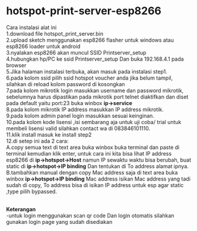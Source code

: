 # hotspot-print-server-esp8266
Cara instalasi alat ini</br>
1.download file hotspot_print_server.bin</br>
2.upload sketch menggunakan esp8266 flasher untuk windows atau esp8266 loader untuk android</br> 
3.nyalakan esp8266 akan muncul SSID Printserver_setup</br>
4.hubungkan hp/PC ke ssid Printserver_setup Dan buka 192.168.4.1 pada browser</br>
5.Jika halaman instalasi terbuka, akan masuk pada instalasi step1.</br>
6.pada kolom ssid pilih ssid hotspot voucher anda jika belum tampil, silahkan di reload kolom password di kosongkan</br> 
7.pada kolom mikrotik login masukkan username dan password mikrotik, sebelumnya harus dipastikan pada mikrotik port telnet diaktifkan dan diset pada default yaitu port:23 buka winbox <b>ip->service</b></br>
8.pada kolom mikrotik IP address masukkan IP address mikrotik.</br>
9.pada kolom admin panel login masukkan sesuai keinginan.</br>
10.pada kolom kode lisensi ,isi sembarang aja untuk uji coba/ trial untuk membeli lisensi valid silahkan contact wa di 083846101110. </br>
11.klik install masuk ke install step2</br>
12.di setep ini ada 2 cara:</br>
A.copy semua text di text area buka winbox buka terminal dan paste di terminal kemudian klik enter, untuk cara ini kita bisa lihat IP address esp8266 di <b>ip->hotspot->Host</b> namun IP sewaktu waktu bisa berubah, buat static di <b>ip->hotspot->IP binding</b> Dan tentukan di To address alamat ipnya.</br>
B.tambahkan manual dengan copy Mac address saja di text area buka winbox <b>ip->hotspot->IP binding</b> Mac address isikan Mac address yang tadi sudah di copy, To address bisa di isikan IP address untuk esp agar static ,type pilih bypassed.

</br>
<b>Keterangan</b></br>
-untuk login menggunakan scan qr code Dan login otomatis silahkan gunakan login page yang sudah disediakan</br>

